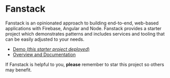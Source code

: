 # Fanstack 

Fanstack is an opinionated approach to building end-to-end, web-based applications with Firebase, Angular and Node.
Fanstack provides a starter project which demonstrates patterns and includes services and tooling that can be easily adjusted to your needs.

* [Demo (*this starter project deployed*)](https://demo.fanstack.com)
* [Overview and Documentation](https://fanstack.com)

If Fanstack is helpful to you, **please** remember to star this project so others may benefit.
